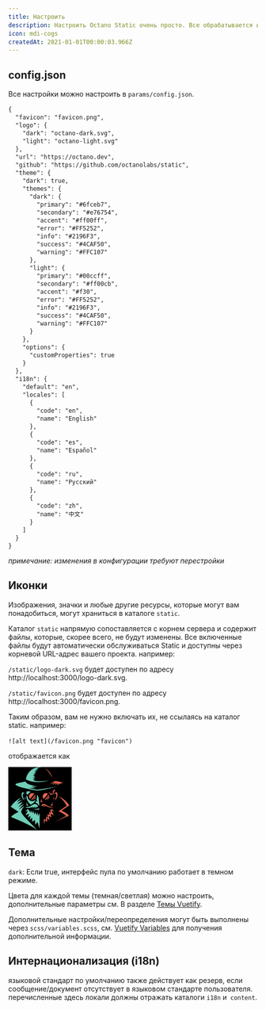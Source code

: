 ```yaml
---
title: Настроить
description: Настроить Octano Static очень просто. Все обрабатывается из одного файла json. Кодирования не требуется.
icon: mdi-cogs
createdAt: 2021-01-01T00:00:03.966Z
---
```


## config.json

Все настройки можно настроить в `params/config.json`.  

```json[params/config.json]
{
  "favicon": "favicon.png",
  "logo": {
    "dark": "octano-dark.svg",
    "light": "octano-light.svg"
  },
  "url": "https://octano.dev",
  "github": "https://github.com/octanolabs/static",
  "theme": {
    "dark": true,
    "themes": {
      "dark": {
        "primary": "#6fceb7",
        "secondary": "#e76754",
        "accent": "#ff00ff",
        "error": "#FF5252",
        "info": "#2196F3",
        "success": "#4CAF50",
        "warning": "#FFC107"
      },
      "light": {
        "primary": "#00ccff",
        "secondary": "#ff00cb",
        "accent": "#f30",
        "error": "#FF5252",
        "info": "#2196F3",
        "success": "#4CAF50",
        "warning": "#FFC107"
      }
    },
    "options": { 
      "customProperties": true 
    }
  },
  "i18n": {
    "default": "en",
    "locales": [
      {
        "code": "en",
        "name": "English"
      },
      {
        "code": "es",
        "name": "Español"
      },
      {
        "code": "ru",
        "name": "Pусский"
      },
      {
        "code": "zh",
        "name": "中文"
      }
    ]
  }
}
```
*примечание: изменения в конфигурации требуют перестройки*

## Иконки

Изображения, значки и любые другие ресурсы, которые могут вам понадобиться, могут храниться в каталоге `static`.  

Каталог `static` напрямую сопоставляется с корнем сервера и содержит файлы, которые, скорее всего, не будут изменены. Все включенные файлы будут автоматически обслуживаться Static и доступны через корневой URL-адрес вашего проекта. например:

`/static/logo-dark.svg` будет доступен по адресу http://localhost:3000/logo-dark.svg.

`/static/favicon.png` будет доступен по адресу http://localhost:3000/favicon.png.

Таким образом, вам не нужно включать их, не ссылаясь на каталог static. например:  

`![alt text](/favicon.png "favicon")`

отображается как

![alt text](/favicon.png "favicon")

## Тема
 
`dark`: Если true, интерфейс пула по умолчанию работает в темном режиме.

Цвета для каждой темы (темная/светлая) можно настроить, дополнительные параметры см. В разделе [Темы Vuetify](https://vuetifyjs.com/en/features/theme).

Дополнительные настройки/переопределения могут быть выполнены через `scss/variables.scss`, см. [Vuetify Variables](https://vuetifyjs.com/en/features/sass-variables/) для получения дополнительной информации.

## Интернационализация (i18n)

языковой стандарт по умолчанию также действует как резерв, если сообщение/документ отсутствует в языковом стандарте пользователя.
перечисленные здесь локали должны отражать каталоги `i18n` и` content`.
